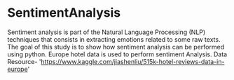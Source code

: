 # SentimentAnalysis
Sentiment analysis is part of the Natural Language Processing (NLP) techniques that consists in extracting emotions related to some raw texts. The goal of this study is to show how sentiment analysis can be performed using python. Europe hotel data is used to perform sentiment Analysis.
Data Resource- 'https://www.kaggle.com/jiashenliu/515k-hotel-reviews-data-in-europe'
